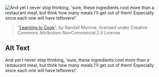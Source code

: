 ![And yet I never stop thinking, 'sure, these ingredients cost more than a restaurant meal, but think how many meals I'll get out of them! Especially since each one will have leftovers!'](https://imgs.xkcd.com/comics/learning_to_cook.png)
> "[Learning to Cook](https://xkcd.com/854/)", by Randall Munroe, licensed under Creative Commons Attribution-NonCommercial 2.5 License

## Alt Text
And yet I never stop thinking, 'sure, these ingredients cost more than a restaurant meal, but think how many meals I'll get out of them! Especially since each one will have leftovers!'
